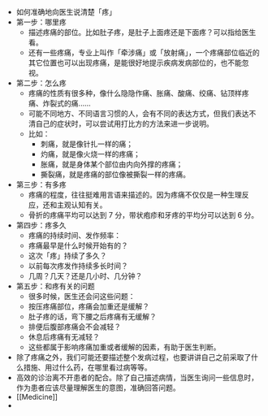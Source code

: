 - 如何准确地向医生说清楚「疼」
- 第一步：哪里疼
	- 描述疼痛的部位。比如肚子疼，是肚子上面疼还是下面疼？可以指给医生看。
	- 还有一些疼痛，专业上叫作「牵涉痛」或「放射痛」，一个疼痛部位临近的其它位置也可以出现疼痛，是能很好地提示疾病发病部位的，也不能忽视。
- 第二步：怎么疼
	- 疼痛的性质有很多种，像什么隐隐作痛、胀痛、酸痛、绞痛、钻顶样疼痛、炸裂式的痛......
	- 可能不同地方、不同语言习惯的人，会有不同的表达方式，但我们表达不清自己的症状时，可以尝试用打比方的方法来进一步说明。
	- 比如：
		- 刺痛，就是像针扎一样的痛；
		- 灼痛，就是像火烧一样的疼痛；
		- 胀痛，就是身体某个部位由内向外撑的疼痛；
		- 撕裂痛，就是疼痛的部位像被撕裂一样的疼痛。
- 第三步：有多疼
	- 疼痛的程度，往往挺难用言语来描述的。因为疼痛不仅仅是一种生理反应，还和主观认知有关。
	- 骨折的疼痛平均可以达到 7 分，带状疱疹和牙疼的平均分可以达到 6 分。
- 第四步：疼多久
	- 疼痛的持续时间、发作频率：
	- 疼痛最早是什么时候开始有的？
	- 这次「疼」持续了多久？
	- 以前每次疼发作持续多长时间？
	- 几周？几天？还是几小时、几分钟？
- 第五步：和疼有关的问题
	- 很多时候，医生还会问这些问题：
	- 按压疼痛部位，疼痛会加重还是缓解？
	- 肚子疼的话，弯下腰之后疼痛有无缓解？
	- 排便后腹部疼痛会不会减轻？
	- 休息后疼痛有无减轻？
	- 这些都属于影响疼痛加重或者缓解的因素，有助于医生判断。
- 除了疼痛之外，我们可能还要描述整个发病过程，也要讲讲自己之前采取了什么措施、用过什么药，在哪里看过病等等。
- 高效的诊治离不开患者的配合。除了自己描述病情，当医生询问一些信息时，作为患者应该尽量理解医生的意图，准确回答问题。
- [[Medicine]]
-